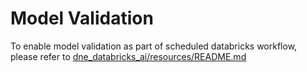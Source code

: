 # Model Validation
To enable model validation as part of scheduled databricks workflow, please refer to [dne_databricks_ai/resources/README.md](../resources/README.md)
